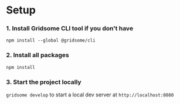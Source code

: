 # Setup

### 1. Install Gridsome CLI tool if you don't have

`npm install --global @gridsome/cli`

### 2. Install all packages

`npm install`

### 3. Start the project locally

`gridsome develop` to start a local dev server at `http://localhost:8080`

